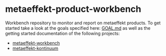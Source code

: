 # metaeffekt-product-workbench
Workbench repository to monitor and report on metaeffekt products. To get started take a look at the goals specified here:
[GOAL.md](GOAL.md) as well as the getting started documentation of the following projects:

- [metaeffekt-workbench](https://github.com/org-metaeffekt/metaeffekt-workbench)
- [metaeffekt-kontinuum](https://github.com/org-metaeffekt/metaeffekt-kontinuum)
